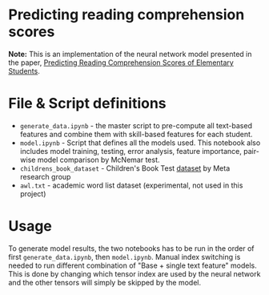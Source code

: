 # Predicting reading comprehension scores
**Note:** This is an implementation of the neural network model presented in the paper, [Predicting Reading
Comprehension Scores of Elementary Students](https://educationaldatamining.org/edm2022/proceedings/2022.EDM-long-papers.14/index.html).

# File & Script definitions
* `generate_data.ipynb` - the master script to pre-compute all text-based features and combine them with skill-based
features for each student.
* `model.ipynb` - Script that defines all the models used. This notebook also includes model training, testing, error
analysis, feature importance, pair-wise model comparison by McNemar test.
* `childrens_book_dataset` - Children's Book Test [dataset](https://research.facebook.com/downloads/babi/) by Meta research group
* `awl.txt` - academic word list dataset (experimental, not used in this project)

# Usage
To generate model results, the two notebooks has to be run in the order of first `generate_data.ipynb`, then `model.ipynb`.
Manual index switching is needed to run different combination of "Base + single text feature" models. This is done by changing which tensor index are used by the neural network and the other tensors will simply be skipped by the model.

